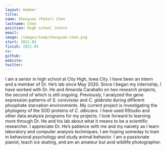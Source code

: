 ```yaml
---
layout: member
title:
name: Shenyuan (Peter) Chen
lastname: Chen
position: High school intern
email: 
image: /images/team/shenyuan-chen.png
start: 2021.01
finish: 2021.05
cv: 
github: 
website: 
twitter: 
---
```


I am a senior in high school at City High, Iowa City. I have been an intern and a member of Dr. He’s lab since May 2020. Since I began my internship, I have worked with Dr. He and Amanda Caraballo on two research projects, the second of which is still ongoing. Previously, I analyzed the gene expression patterns of _S. cerevisiae_ and _C. glabrata_ during different phosphate starvation environments. My current project is investigating the phylogeny of the SOD proteins of _C. albicans_. I have used RStudio and other data analysis programs for my projects. I look forward to learning more through Dr. He and his lab about what it means to be a scientific researcher. I appreciate Dr. He’s patience with me and my naivety as I learn laboratory and computer analysis techniques. I am hoping someday to train in behavioral psychology and study animal behavior. I am a passionate pianist, teach ice skating, and am an amateur but avid wildlife photographer.

